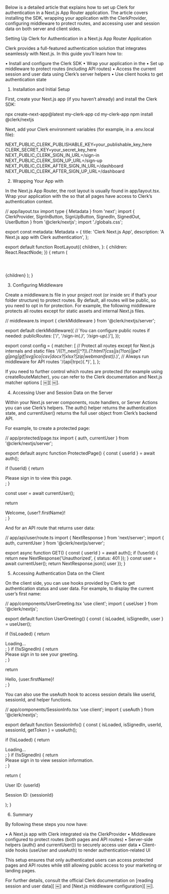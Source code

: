 Below is a detailed article that explains how to set up Clerk for authentication in a Next.js App Router application. The article covers installing the SDK, wrapping your application with the ClerkProvider, configuring middleware to protect routes, and accessing user and session data on both server and client sides.

Setting Up Clerk for Authentication in a Next.js App Router Application

Clerk provides a full-featured authentication solution that integrates seamlessly with Next.js. In this guide you’ll learn how to:

• Install and configure the Clerk SDK
• Wrap your application in the <ClerkProvider>
• Set up middleware to protect routes (including API routes)
• Access the current session and user data using Clerk’s server helpers
• Use client hooks to get authentication state

1. Installation and Initial Setup

First, create your Next.js app (if you haven’t already) and install the Clerk SDK:

npx create-next-app@latest my-clerk-app
cd my-clerk-app
npm install @clerk/nextjs

Next, add your Clerk environment variables (for example, in a .env.local file):

NEXT_PUBLIC_CLERK_PUBLISHABLE_KEY=your_publishable_key_here
CLERK_SECRET_KEY=your_secret_key_here
NEXT_PUBLIC_CLERK_SIGN_IN_URL=/sign-in
NEXT_PUBLIC_CLERK_SIGN_UP_URL=/sign-up
NEXT_PUBLIC_CLERK_AFTER_SIGN_IN_URL=/dashboard
NEXT_PUBLIC_CLERK_AFTER_SIGN_UP_URL=/dashboard

2. Wrapping Your App with <ClerkProvider>

In the Next.js App Router, the root layout is usually found in app/layout.tsx. Wrap your application with the <ClerkProvider> so that all pages have access to Clerk’s authentication context.

// app/layout.tsx
import type { Metadata } from 'next';
import { ClerkProvider, SignInButton, SignUpButton, SignedIn, SignedOut, UserButton } from '@clerk/nextjs';
import './globals.css';

export const metadata: Metadata = {
  title: 'Clerk Next.js App',
  description: 'A Next.js app with Clerk authentication',
};

export default function RootLayout({
  children,
}: {
  children: React.ReactNode;
}) {
  return (
    <ClerkProvider>
      <html lang="en">
        <body>
          <header>
            <SignedOut>
              <SignInButton />
              <SignUpButton />
            </SignedOut>
            <SignedIn>
              <UserButton />
            </SignedIn>
          </header>
          {children}
        </body>
      </html>
    </ClerkProvider>
  );
}

3. Configuring Middleware

Create a middleware.ts file in your project root (or inside src if that’s your folder structure) to protect routes. By default, all routes will be public, so you need to opt in for protection. For example, the following middleware protects all routes except for static assets and internal Next.js files.

// middleware.ts
import { clerkMiddleware } from '@clerk/nextjs/server';

export default clerkMiddleware({
  // You can configure public routes if needed:
  publicRoutes: ['/', '/sign-in(.*)', '/sign-up(.*)'],
});

export const config = {
  matcher: [
    // Protect all routes except for Next.js internals and static files
    '/((?!_next|[^?]*\\.(?:html?|css|js(?!on)|jpe?g|png|gif|svg|ico|csv|docx?|xlsx?|zip|webmanifest)).*)',
    // Always run middleware for API routes
    '/(api|trpc)(.*)',
  ],
};

If you need to further control which routes are protected (for example using createRouteMatcher), you can refer to the Clerk documentation and Next.js matcher options [ ￼][ ￼].

4. Accessing User and Session Data on the Server

Within your Next.js server components, route handlers, or Server Actions you can use Clerk’s helpers. The auth() helper returns the authentication state, and currentUser() returns the full user object from Clerk’s backend API.

For example, to create a protected page:

// app/protected/page.tsx
import { auth, currentUser } from '@clerk/nextjs/server';

export default async function ProtectedPage() {
  const { userId } = await auth();

  if (!userId) {
    return <div>Please sign in to view this page.</div>;
  }

  const user = await currentUser();

  return <div>Welcome, {user?.firstName}!</div>;
}

And for an API route that returns user data:

// app/api/user/route.ts
import { NextResponse } from 'next/server';
import { auth, currentUser } from '@clerk/nextjs/server';

export async function GET() {
  const { userId } = await auth();
  if (!userId) {
    return new NextResponse('Unauthorized', { status: 401 });
  }
  const user = await currentUser();
  return NextResponse.json({ user });
}

5. Accessing Authentication Data on the Client

On the client side, you can use hooks provided by Clerk to get authentication status and user data. For example, to display the current user’s first name:

// app/components/UserGreeting.tsx
'use client';
import { useUser } from '@clerk/nextjs';

export default function UserGreeting() {
  const { isLoaded, isSignedIn, user } = useUser();

  if (!isLoaded) {
    return <div>Loading...</div>;
  }
  if (!isSignedIn) {
    return <div>Please sign in to see your greeting.</div>;
  }

  return <div>Hello, {user.firstName}!</div>;
}

You can also use the useAuth hook to access session details like userId, sessionId, and helper functions.

// app/components/SessionInfo.tsx
'use client';
import { useAuth } from '@clerk/nextjs';

export default function SessionInfo() {
  const { isLoaded, isSignedIn, userId, sessionId, getToken } = useAuth();

  if (!isLoaded) {
    return <div>Loading...</div>;
  }
  if (!isSignedIn) {
    return <div>Please sign in to view session information.</div>;
  }

  return (
    <div>
      <p>User ID: {userId}</p>
      <p>Session ID: {sessionId}</p>
    </div>
  );
}

6. Summary

By following these steps you now have:

• A Next.js app with Clerk integrated via the ClerkProvider
• Middleware configured to protect routes (both pages and API routes)
• Server-side helpers (auth() and currentUser()) to securely access user data
• Client-side hooks (useUser and useAuth) to render authentication-related UI

This setup ensures that only authenticated users can access protected pages and API routes while still allowing public access to your marketing or landing pages.

For further details, consult the official Clerk documentation on [reading session and user data][ ￼] and [Next.js middleware configuration][ ￼].